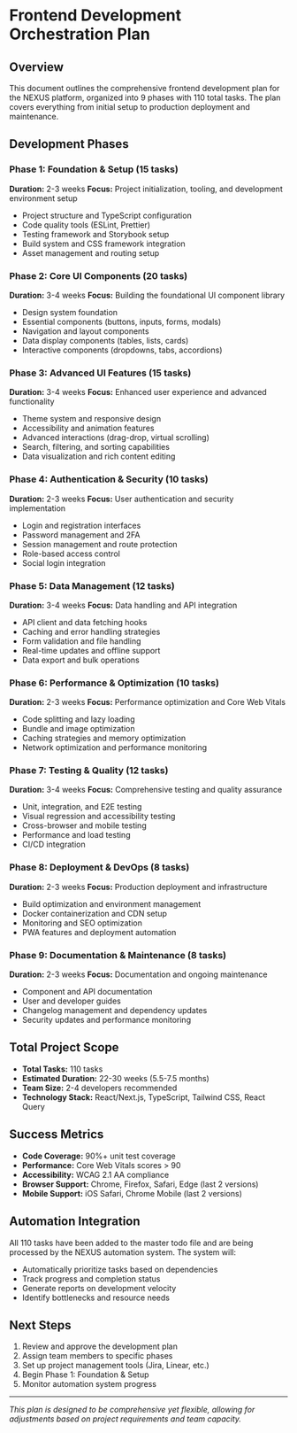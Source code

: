 # Frontend Development Orchestration Plan

## Overview

This document outlines the comprehensive frontend development plan for the NEXUS platform, organized into 9 phases with 110 total tasks. The plan covers everything from initial setup to production deployment and maintenance.

## Development Phases

### Phase 1: Foundation & Setup (15 tasks)

**Duration:** 2-3 weeks
**Focus:** Project initialization, tooling, and development environment setup

- Project structure and TypeScript configuration
- Code quality tools (ESLint, Prettier)
- Testing framework and Storybook setup
- Build system and CSS framework integration
- Asset management and routing setup

### Phase 2: Core UI Components (20 tasks)

**Duration:** 3-4 weeks
**Focus:** Building the foundational UI component library

- Design system foundation
- Essential components (buttons, inputs, forms, modals)
- Navigation and layout components
- Data display components (tables, lists, cards)
- Interactive components (dropdowns, tabs, accordions)

### Phase 3: Advanced UI Features (15 tasks)

**Duration:** 3-4 weeks
**Focus:** Enhanced user experience and advanced functionality

- Theme system and responsive design
- Accessibility and animation features
- Advanced interactions (drag-drop, virtual scrolling)
- Search, filtering, and sorting capabilities
- Data visualization and rich content editing

### Phase 4: Authentication & Security (10 tasks)

**Duration:** 2-3 weeks
**Focus:** User authentication and security implementation

- Login and registration interfaces
- Password management and 2FA
- Session management and route protection
- Role-based access control
- Social login integration

### Phase 5: Data Management (12 tasks)

**Duration:** 3-4 weeks
**Focus:** Data handling and API integration

- API client and data fetching hooks
- Caching and error handling strategies
- Form validation and file handling
- Real-time updates and offline support
- Data export and bulk operations

### Phase 6: Performance & Optimization (10 tasks)

**Duration:** 2-3 weeks
**Focus:** Performance optimization and Core Web Vitals

- Code splitting and lazy loading
- Bundle and image optimization
- Caching strategies and memory optimization
- Network optimization and performance monitoring

### Phase 7: Testing & Quality (12 tasks)

**Duration:** 3-4 weeks
**Focus:** Comprehensive testing and quality assurance

- Unit, integration, and E2E testing
- Visual regression and accessibility testing
- Cross-browser and mobile testing
- Performance and load testing
- CI/CD integration

### Phase 8: Deployment & DevOps (8 tasks)

**Duration:** 2-3 weeks
**Focus:** Production deployment and infrastructure

- Build optimization and environment management
- Docker containerization and CDN setup
- Monitoring and SEO optimization
- PWA features and deployment automation

### Phase 9: Documentation & Maintenance (8 tasks)

**Duration:** 2-3 weeks
**Focus:** Documentation and ongoing maintenance

- Component and API documentation
- User and developer guides
- Changelog management and dependency updates
- Security updates and performance monitoring

## Total Project Scope

- **Total Tasks:** 110 tasks
- **Estimated Duration:** 22-30 weeks (5.5-7.5 months)
- **Team Size:** 2-4 developers recommended
- **Technology Stack:** React/Next.js, TypeScript, Tailwind CSS, React Query

## Success Metrics

- **Code Coverage:** 90%+ unit test coverage
- **Performance:** Core Web Vitals scores > 90
- **Accessibility:** WCAG 2.1 AA compliance
- **Browser Support:** Chrome, Firefox, Safari, Edge (last 2 versions)
- **Mobile Support:** iOS Safari, Chrome Mobile (last 2 versions)

## Automation Integration

All 110 tasks have been added to the master todo file and are being processed by the NEXUS automation system. The system will:

- Automatically prioritize tasks based on dependencies
- Track progress and completion status
- Generate reports on development velocity
- Identify bottlenecks and resource needs

## Next Steps

1. Review and approve the development plan
2. Assign team members to specific phases
3. Set up project management tools (Jira, Linear, etc.)
4. Begin Phase 1: Foundation & Setup
5. Monitor automation system progress

---

_This plan is designed to be comprehensive yet flexible, allowing for adjustments based on project requirements and team capacity._
